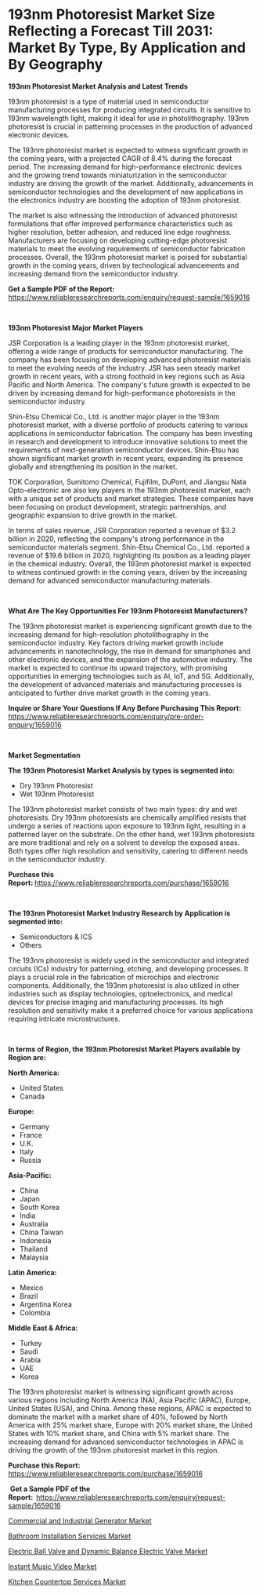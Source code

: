 <p><h1>193nm Photoresist Market Size Reflecting a Forecast Till 2031: Market By Type, By Application and By Geography</h1></p><p><strong>193nm Photoresist Market Analysis and Latest Trends</strong></p>
<p><p>193nm photoresist is a type of material used in semiconductor manufacturing processes for producing integrated circuits. It is sensitive to 193nm wavelength light, making it ideal for use in photolithography. 193nm photoresist is crucial in patterning processes in the production of advanced electronic devices.</p><p>The 193nm photoresist market is expected to witness significant growth in the coming years, with a projected CAGR of 8.4% during the forecast period. The increasing demand for high-performance electronic devices and the growing trend towards miniaturization in the semiconductor industry are driving the growth of the market. Additionally, advancements in semiconductor technologies and the development of new applications in the electronics industry are boosting the adoption of 193nm photoresist.</p><p>The market is also witnessing the introduction of advanced photoresist formulations that offer improved performance characteristics such as higher resolution, better adhesion, and reduced line edge roughness. Manufacturers are focusing on developing cutting-edge photoresist materials to meet the evolving requirements of semiconductor fabrication processes. Overall, the 193nm photoresist market is poised for substantial growth in the coming years, driven by technological advancements and increasing demand from the semiconductor industry.</p></p>
<p><strong>Get a Sample PDF of the Report:&nbsp;</strong> <a href="https://www.reliableresearchreports.com/enquiry/request-sample/1659016">https://www.reliableresearchreports.com/enquiry/request-sample/1659016</a></p>
<p>&nbsp;</p>
<p><strong>193nm Photoresist Major Market Players</strong></p>
<p><p>JSR Corporation is a leading player in the 193nm photoresist market, offering a wide range of products for semiconductor manufacturing. The company has been focusing on developing advanced photoresist materials to meet the evolving needs of the industry. JSR has seen steady market growth in recent years, with a strong foothold in key regions such as Asia Pacific and North America. The company's future growth is expected to be driven by increasing demand for high-performance photoresists in the semiconductor industry.</p><p>Shin-Etsu Chemical Co., Ltd. is another major player in the 193nm photoresist market, with a diverse portfolio of products catering to various applications in semiconductor fabrication. The company has been investing in research and development to introduce innovative solutions to meet the requirements of next-generation semiconductor devices. Shin-Etsu has shown significant market growth in recent years, expanding its presence globally and strengthening its position in the market.</p><p>TOK Corporation, Sumitomo Chemical, Fujifilm, DuPont, and Jiangsu Nata Opto-electronic are also key players in the 193nm photoresist market, each with a unique set of products and market strategies. These companies have been focusing on product development, strategic partnerships, and geographic expansion to drive growth in the market.</p><p>In terms of sales revenue, JSR Corporation reported a revenue of $3.2 billion in 2020, reflecting the company's strong performance in the semiconductor materials segment. Shin-Etsu Chemical Co., Ltd. reported a revenue of $19.6 billion in 2020, highlighting its position as a leading player in the chemical industry. Overall, the 193nm photoresist market is expected to witness continued growth in the coming years, driven by the increasing demand for advanced semiconductor manufacturing materials.</p></p>
<p>&nbsp;</p>
<p><strong>What Are The Key Opportunities For 193nm Photoresist Manufacturers?</strong></p>
<p><p>The 193nm photoresist market is experiencing significant growth due to the increasing demand for high-resolution photolithography in the semiconductor industry. Key factors driving market growth include advancements in nanotechnology, the rise in demand for smartphones and other electronic devices, and the expansion of the automotive industry. The market is expected to continue its upward trajectory, with promising opportunities in emerging technologies such as AI, IoT, and 5G. Additionally, the development of advanced materials and manufacturing processes is anticipated to further drive market growth in the coming years.</p></p>
<p><strong>Inquire or Share Your Questions If Any Before Purchasing This Report:</strong> <a href="https://www.reliableresearchreports.com/enquiry/pre-order-enquiry/1659016">https://www.reliableresearchreports.com/enquiry/pre-order-enquiry/1659016</a></p>
<p>&nbsp;</p>
<p><strong>Market Segmentation</strong></p>
<p><strong>The 193nm Photoresist Market Analysis by types is segmented into:</strong></p>
<p><ul><li>Dry 193nm Photoresist</li><li>Wet 193nm Photoresist</li></ul></p>
<p><p>The 193nm photoresist market consists of two main types: dry and wet photoresists. Dry 193nm photoresists are chemically amplified resists that undergo a series of reactions upon exposure to 193nm light, resulting in a patterned layer on the substrate. On the other hand, wet 193nm photoresists are more traditional and rely on a solvent to develop the exposed areas. Both types offer high resolution and sensitivity, catering to different needs in the semiconductor industry.</p></p>
<p><strong>Purchase this Report:&nbsp;</strong><a href="https://www.reliableresearchreports.com/purchase/1659016">https://www.reliableresearchreports.com/purchase/1659016</a></p>
<p>&nbsp;</p>
<p><strong>The 193nm Photoresist Market Industry Research by Application is segmented into:</strong></p>
<p><ul><li>Semiconductors & ICS</li><li>Others</li></ul></p>
<p><p>The 193nm photoresist is widely used in the semiconductor and integrated circuits (ICs) industry for patterning, etching, and developing processes. It plays a crucial role in the fabrication of microchips and electronic components. Additionally, the 193nm photoresist is also utilized in other industries such as display technologies, optoelectronics, and medical devices for precise imaging and manufacturing processes. Its high resolution and sensitivity make it a preferred choice for various applications requiring intricate microstructures.</p></p>
<p>&nbsp;</p>
<p><strong>In terms of Region, the 193nm Photoresist Market Players available by Region are:</strong></p>
<p>
    <p> <strong> North America: </strong>
        <ul>
            <li>United States</li>
            <li>Canada</li>
        </ul>
        </p> 
    <p> <strong> Europe: </strong>
        <ul>
            <li>Germany</li>
            <li>France</li>
            <li>U.K.</li>
            <li>Italy</li>
            <li>Russia</li>
        </ul>
        </p> 
    <p> <strong> Asia-Pacific: </strong>
        <ul>
            <li>China</li>
            <li>Japan</li>
            <li>South Korea</li>
            <li>India</li>
            <li>Australia</li>
            <li>China Taiwan</li>
            <li>Indonesia</li>
            <li>Thailand</li>
            <li>Malaysia</li>
        </ul>
        </p> 
    <p> <strong> Latin America: </strong>
        <ul>
            <li>Mexico</li>
            <li>Brazil</li>
            <li>Argentina Korea</li>
            <li>Colombia</li>
        </ul>
        </p> 
    <p> <strong> Middle East & Africa: </strong>
        <ul>
            <li>Turkey</li>
            <li>Saudi</li>
            <li>Arabia</li>
            <li>UAE</li>
            <li>Korea</li>
        </ul>
    </p>
    </p>
<p><p>The 193nm photoresist market is witnessing significant growth across various regions including North America (NA), Asia Pacific (APAC), Europe, United States (USA), and China. Among these regions, APAC is expected to dominate the market with a market share of 40%, followed by North America with 25% market share, Europe with 20% market share, the United States with 10% market share, and China with 5% market share. The increasing demand for advanced semiconductor technologies in APAC is driving the growth of the 193nm photoresist market in this region.</p></p>
<p><strong>Purchase this Report: </strong><a href="https://www.reliableresearchreports.com/purchase/1659016">https://www.reliableresearchreports.com/purchase/1659016</a></p>
<p>&nbsp;<strong>Get a Sample PDF of the Report:&nbsp;&nbsp;</strong><a href="https://www.reliableresearchreports.com/enquiry/request-sample/1659016">https://www.reliableresearchreports.com/enquiry/request-sample/1659016</a></p>
<p><strong></strong></p>
<p><p><a href="https://issuu.com/reportprime-2/docs/commercial-and-industrial-generator-market-size-20">Commercial and Industrial Generator Market</a></p><p><a href="https://medium.com/@chiragreportprime/bathroom-installation-services-market-outlook-industry-overview-and-forecast-2024-to-2031-c189f6073ea7">Bathroom Installation Services Market</a></p><p><a href="https://issuu.com/reportprime-2/docs/electric-ball-valve-and-dynamic-balance-electric-v">Electric Ball Valve and Dynamic Balance Electric Valve Market</a></p><p><a href="https://medium.com/@joannknox666/instant-music-video-market-analysis-its-cagr-market-segmentation-and-global-industry-overview-569f4e4792fc">Instant Music Video Market</a></p><p><a href="https://medium.com/@chiragreportprime/kitchen-countertop-services-market-outlook-industry-overview-and-forecast-2024-to-2031-86ffb9c13102">Kitchen Countertop Services Market</a></p></p>